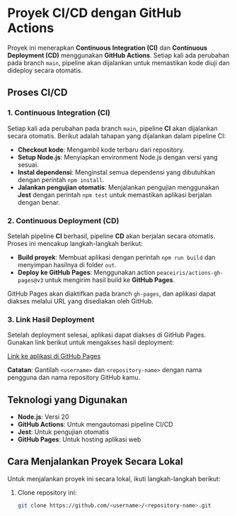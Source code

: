 # Proyek CI/CD dengan GitHub Actions

Proyek ini menerapkan **Continuous Integration (CI)** dan **Continuous Deployment (CD)** menggunakan **GitHub Actions**. Setiap kali ada perubahan pada branch `main`, pipeline akan dijalankan untuk memastikan kode diuji dan dideploy secara otomatis.

## Proses CI/CD

### 1. **Continuous Integration (CI)**

Setiap kali ada perubahan pada branch `main`, pipeline **CI** akan dijalankan secara otomatis. Berikut adalah tahapan yang dijalankan dalam pipeline CI:

- **Checkout kode**: Mengambil kode terbaru dari repository.
- **Setup Node.js**: Menyiapkan environment Node.js dengan versi yang sesuai.
- **Instal dependensi**: Menginstal semua dependensi yang dibutuhkan dengan perintah `npm install`.
- **Jalankan pengujian otomatis**: Menjalankan pengujian menggunakan **Jest** dengan perintah `npm test` untuk memastikan aplikasi berjalan dengan benar.

### 2. **Continuous Deployment (CD)**

Setelah pipeline **CI** berhasil, pipeline **CD** akan berjalan secara otomatis. Proses ini mencakup langkah-langkah berikut:

- **Build proyek**: Membuat aplikasi dengan perintah `npm run build` dan menyimpan hasilnya di folder `out`.
- **Deploy ke GitHub Pages**: Menggunakan action `peaceiris/actions-gh-pages@v3` untuk mengirim hasil build ke **GitHub Pages**.

GitHub Pages akan diaktifkan pada branch `gh-pages`, dan aplikasi dapat diakses melalui URL yang disediakan oleh GitHub.

### 3. **Link Hasil Deployment**

Setelah deployment selesai, aplikasi dapat diakses di GitHub Pages. Gunakan link berikut untuk mengakses hasil deployment:

[Link ke aplikasi di GitHub Pages](https://letsgobois24.github.io/ci-cd-21060122120016-elektro/)

**Catatan**: Gantilah `<username>` dan `<repository-name>` dengan nama pengguna dan nama repository GitHub kamu.

## Teknologi yang Digunakan

- **Node.js**: Versi 20
- **GitHub Actions**: Untuk mengautomasi pipeline CI/CD
- **Jest**: Untuk pengujian otomatis
- **GitHub Pages**: Untuk hosting aplikasi web

## Cara Menjalankan Proyek Secara Lokal

Untuk menjalankan proyek ini secara lokal, ikuti langkah-langkah berikut:

1. Clone repository ini:
   ```bash
   git clone https://github.com/<username>/<repository-name>.git
